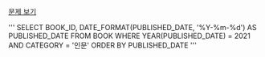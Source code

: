 [문제 보기](https://school.programmers.co.kr/learn/courses/30/lessons/144853)


'''
SELECT BOOK_ID, DATE_FORMAT(PUBLISHED_DATE, '%Y-%m-%d') AS PUBLISHED_DATE
FROM BOOK
WHERE YEAR(PUBLISHED_DATE) = 2021 AND CATEGORY = '인문'
ORDER BY PUBLISHED_DATE
'''

